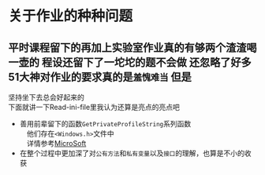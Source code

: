 关于作业的种种问题
========================
平时课程留下的再加上实验室作业真的有够两个渣渣喝一壶的
程设还留下了一坨坨的题不会做
还忽略了好多51大神对作业的要求真的是`羞愧难当`
但是
------------------------
坚持坐下去总会好起来的<br>
下面就讲一下Read-ini-file里我认为还算是亮点的亮点吧<br>
* 善用前辈留下的函数`GetPrivateProfileString`系列函数<br>
　他们存在`<Windows.h>`文件中<br>
　详情参考[MicroSoft](https://msdn.microsoft.com/en-us/library/ms724353(VS.85).aspx)
* 在整个过程中更加深了对`公有方法`和`私有变量`以及`接口`的理解，也算是不小的收获
